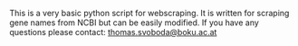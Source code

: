 This is a very basic python script for webscraping. It is written for scraping gene names from NCBI but can be easily modified.
If you have any questions please contact: thomas.svoboda@boku.ac.at
